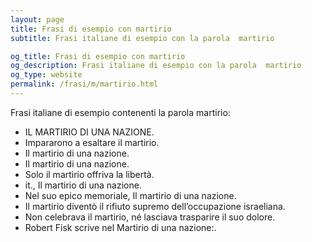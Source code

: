 ```yaml
---
layout: page
title: Frasi di esempio con martirio 
subtitle: Frasi italiane di esempio con la parola  martirio

og_title: Frasi di esempio con martirio 
og_description: Frasi italiane di esempio con la parola  martirio
og_type: website
permalink: /frasi/m/martirio.html
---
```


Frasi italiane di esempio contenenti la parola martirio:


- IL MARTIRIO DI UNA NAZIONE.
- Impararono a esaltare il martirio.
- Il martirio di una nazione.
- Il martirio di una nazione.
- Solo il martirio offriva la libertà.
- it., Il martirio di una nazione.
- Nel suo epico memoriale, Il martirio di una nazione.
- Il martirio diventò il rifiuto supremo dell’occupazione israeliana.
- Non celebrava il martirio, né lasciava trasparire il suo dolore.
- Robert Fisk scrive nel Martirio di una nazione:.

